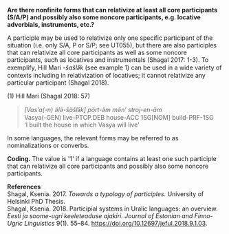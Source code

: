 **Are there nonfinite forms that can relativize at least all core participants (S/A/P) and possibly also some noncore participants, e.g. locative adverbials, instruments, etc.?**

A participle may be used to relativize only one specific participant of the situation (i.e. only S/A, P or S/P; see UT055), but there are also participles that can relativize all core participants as well as some noncore participants, such as locatives and instrumentals (Shagal 2017: 1-3). To exemplify, Hill Mari *-šašlə̑k* (see example 1) can be used in a wide variety of contexts including in relativization of locatives; it cannot relativize any particular participant (Shagal 2018).

(1) Hill Mari (Shagal 2018: 57)<br/>
>*[Vas’a(-n) ə̈lə̈-šäšlə̑k] pört-ə̈m mə̈n’ stroj-en-äm*<br/>
>Vasya(-GEN) live-PTCP.DEB house-ACC 1SG[NOM] build-PRF-1SG<br/>
>‘I built the house in which Vasya will live’

In some languages, the relevant forms may be referred to as nominalizations or converbs. 

**Coding.** The value is '1' if a language contains at least one such participle that can relativize all core participants and possibly also some noncore participants. 

**References**<br/>
Shagal, Ksenia. 2017. *Towards a typology of participles.* University of Helsinki PhD Thesis.<br/>
Shagal, Ksenia. 2018. Participial systems in Uralic languages: an overview. *Eesti ja soome-ugri keeleteaduse ajakiri. Journal of Estonian and Finno-Ugric Linguistics* 9(1). 55–84. https://doi.org/10.12697/jeful.2018.9.1.03.
